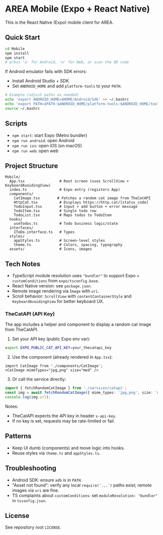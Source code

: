 # AREA Mobile (Expo + React Native)

This is the React Native (Expo) mobile client for AREA.

## Quick Start

```bash
cd Mobile
npm install
npm start
# press 'a' for Android, 'w' for Web, or scan the QR code
```

If Android emulator fails with SDK errors:
- Install Android Studio + SDK.
- Set `ANDROID_HOME` and add `platform-tools` to your `PATH`.

```bash
# Example (adjust paths as needed)
echo 'export ANDROID_HOME=$HOME/Android/Sdk' >> ~/.bashrc
echo 'export PATH=$PATH:$ANDROID_HOME/platform-tools:$ANDROID_HOME/tools/bin' >> ~/.bashrc
source ~/.bashrc
```

## Scripts
- `npm start`: start Expo (Metro bundler)
- `npm run android`: open Android
- `npm run ios`: open iOS (on macOS)
- `npm run web`: open web

## Project Structure
```
Mobile/
  App.tsx                # Root screen (uses ScrollView + KeyboardAvoidingView)
  index.ts               # Expo entry (registers App)
  components/
    CatImage.tsx        # Fetches a random cat image from TheCatAPI
    HttpCat.tsx          # Displays https://http.cat/[status_code]
    TodoInput.tsx        # Input + add button + error message
    TodoItem.tsx         # Single todo row
    TodoList.tsx         # Maps todos to TodoItem
  hooks/
    useTodos.ts          # Todo business logic/state
  interfaces/
    IToDo.interface.ts   # Types
  styles/
    appStyles.ts         # Screen-level styles
    theme.ts             # Colors, spacing, typography
  assets/                # Icons, images
```

## Tech Notes
- TypeScript module resolution uses `"bundler"` to support Expo + `customConditions` from `expo/tsconfig.base`.
- React Native version: see `package.json`.
- Remote image rendering via `Image` with `uri`.
- Scroll behavior: `ScrollView` with `contentContainerStyle` and `KeyboardAvoidingView` for better keyboard UX.

### TheCatAPI (API Key)
The app includes a helper and component to display a random cat image from TheCatAPI.

1) Set your API key (public Expo env var):
```bash
export EXPO_PUBLIC_CAT_API_KEY=your_thecatapi_key
```

2) Use the component (already rendered in `App.tsx`):
```tsx
import CatImage from './components/CatImage';
<CatImage mimeTypes="jpg,png" size="med" />
```

3) Or call the service directly:
```ts
import { fetchRandomCatImage } from './services/catapi';
const img = await fetchRandomCatImage({ mime_types: 'jpg,png', size: 'med' });
console.log(img.url);
```

Notes:
- TheCatAPI expects the API key in header `x-api-key`.
- If no key is set, requests may be rate-limited or fail.

## Patterns
- Keep UI dumb (components) and move logic into hooks.
- Reuse styles via `theme.ts` and `appStyles.ts`.

## Troubleshooting
- Android SDK: ensure `adb` is in `PATH`.
- "Asset not found": verify any local `require('...')` paths exist; remote images via `uri` are fine.
- TS complaints about `customConditions`: set `moduleResolution: "bundler"` in `tsconfig.json`.

## License
See repository root `LICENSE`.
